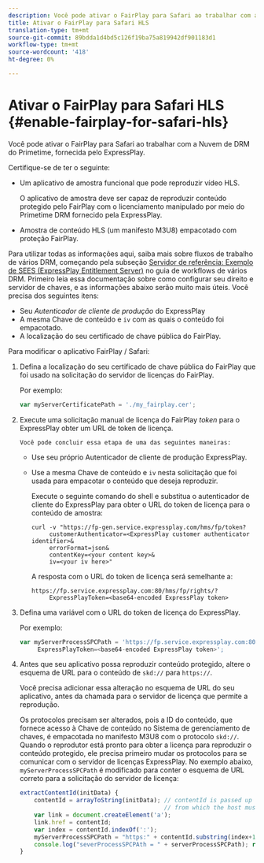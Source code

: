 ```yaml
---
description: Você pode ativar o FairPlay para Safari ao trabalhar com a Nuvem de DRM do Primetime, fornecida pelo ExpressPlay.
title: Ativar o FairPlay para Safari HLS
translation-type: tm+mt
source-git-commit: 89bdda1d4bd5c126f19ba75a819942df901183d1
workflow-type: tm+mt
source-wordcount: '418'
ht-degree: 0%

---
```



# Ativar o FairPlay para Safari HLS {#enable-fairplay-for-safari-hls}

Você pode ativar o FairPlay para Safari ao trabalhar com a Nuvem de DRM do Primetime, fornecida pelo ExpressPlay.

Certifique-se de ter o seguinte:

* Um aplicativo de amostra funcional que pode reproduzir vídeo HLS.

   O aplicativo de amostra deve ser capaz de reproduzir conteúdo protegido pelo FairPlay com o licenciamento manipulado por meio do Primetime DRM fornecido pela ExpressPlay.
* Amostra de conteúdo HLS (um manifesto M3U8) empacotado com proteção FairPlay.

Para utilizar todas as informações aqui, saiba mais sobre fluxos de trabalho de vários DRM, começando pela subseção [Servidor de referência: Exemplo de SEES (ExpressPlay Entitlement Server)](https://helpx.adobe.com/content/dam/help/en/primetime/drm/drm_multi_drm_workflows.pdf) no guia de workflows de vários DRM. Primeiro leia essa documentação sobre como configurar seu direito e servidor de chaves, e as informações abaixo serão muito mais úteis.
Você precisa dos seguintes itens:

* Seu *Autenticador de cliente de produção* do ExpressPlay
* A mesma Chave de conteúdo e `iv` com as quais o conteúdo foi empacotado.
* A localização do seu certificado de chave pública do FairPlay.

Para modificar o aplicativo FairPlay / Safari:

1. Defina a localização do seu certificado de chave pública do FairPlay que foi usado na solicitação do servidor de licenças do FairPlay.

   Por exemplo:

   ```js
   var myServerCertificatePath = './my_fairplay.cer';
   ```

1. Execute uma solicitação manual de licença do FairPlay *token* para o ExpressPlay obter um URL de token de licença.

       Você pode concluir essa etapa de uma das seguintes maneiras:
   
   * Use seu próprio Autenticador de cliente de produção ExpressPlay.
   * Use a mesma Chave de conteúdo e `iv` nesta solicitação que foi usada para empacotar o conteúdo que deseja reproduzir.

      Execute o seguinte comando do shell e substitua o autenticador de cliente do ExpressPlay para obter o URL do token de licença para o conteúdo de amostra:

      ```
      curl -v "https://fp-gen.service.expressplay.com/hms/fp/token? 
           customerAuthenticator=<ExpressPlay customer authenticator identifier>& 
           errorFormat=json& 
           contentKey=<your content key>& 
           iv=<your iv here>"
      ```

      A resposta com o URL do token de licença será semelhante a:

      ```
      https://fp.service.expressplay.com:80/hms/fp/rights/? 
           ExpressPlayToken=<base64-encoded ExpressPlay token>
      ```

1. Defina uma variável com o URL do token de licença do ExpressPlay.

   Por exemplo:

   ```js
   var myServerProcessSPCPath = 'https://fp.service.expressplay.com:80/hms/fp/rights/? 
        ExpressPlayToken=<base64-encoded ExpressPlay token>';
   ```

1. Antes que seu aplicativo possa reproduzir conteúdo protegido, altere o esquema de URL para o conteúdo de `skd://` para `https://`.

   Você precisa adicionar essa alteração no esquema de URL do seu aplicativo, antes da chamada para o servidor de licença que permite a reprodução.

   Os protocolos precisam ser alterados, pois a ID do conteúdo, que fornece acesso à Chave de conteúdo no Sistema de gerenciamento de chaves, é empacotada no manifesto M3U8 com o protocolo `skd://`. Quando o reprodutor está pronto para obter a licença para reproduzir o conteúdo protegido, ele precisa primeiro mudar os protocolos para se comunicar com o servidor de licenças ExpressPlay. No exemplo abaixo, `myServerProcessSPCPath` é modificado para conter o esquema de URL correto para a solicitação do servidor de licença:

   ```js
   extractContentId(initData) {  
       contentId = arrayToString(initData); // contentId is passed up as a URI,  
                                            // from which the host must be extracted:  
       var link = document.createElement('a');  
       link.href = contentId;  
       var index = contentId.indexOf(':');  
       myServerProcessSPCPath = "https:" + contentId.substring(index+1);  
       console.log("severProcessSPCPAth = " + serverProcessSPCPath); return link.hostname;  
   }
   ```

